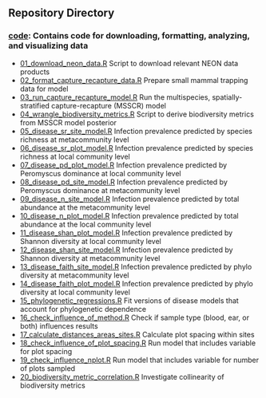 ## Repository Directory

### [code](./code): Contains code for downloading, formatting, analyzing, and visualizing data
 * [01_download_neon_data.R](01_download_neon_data.R) Script to download relevant NEON data products
 * [02_format_capture_recapture_data.R](./02_format_capture_recapture_data.R) Prepare small mammal trapping data for model
 * [03_run_capture_recapture_model.R](./03_run_capture_recapture_model.R) Run the multispecies, spatially-stratified capture-recapture (MSSCR) model
 * [04_wrangle_biodiversity_metrics.R](./04_wrangle_biodiversity_metrics.R) Script to derive biodiversity metrics from MSSCR model posterior
 * [05_disease_sr_site_model.R](./05_disease_sr_site_model.R) Infection prevalence predicted by species richness at metacommunity level
 * [06_disease_sr_plot_model.R](./06_disease_sr_plot_model.R) Infection prevalence predicted by species richness at local community level
 * [07_disease_pd_plot_model.R](./07_disease_pd_plot_model.R) Infection prevalence predicted by Peromyscus dominance at local community level
 * [08_disease_pd_site_model.R](./08_disease_pd_site_model.R) Infection prevalence predicted by Peromyscus dominance at metacommunity level
 * [09_disease_n_site_model.R](./09_disease_n_site_model.R) Infection prevalence predicted by total abundance at the metacommunity level
 * [10_disease_n_plot_model.R](./10_disease_n_plot_model.R) Infection prevalence predicted by total abundance at the local community level
 * [11_disease_shan_plot_model.R](./11_disease_shan_plot_model.R) Infection prevalence predicted by Shannon diversity at local community level
 * [12_disease_shan_site_model.R](./12_disease_shan_site_model.R) Infection prevalence predicted by Shannon diversity at metacommunity level
 * [13_disease_faith_site_model.R](./13_disease_faith_site_model.R) Infection prevalence predicted by phylo diversity at metacommunity level
 * [14_disease_faith_plot_model.R](./14_disease_faith_plot_model.R) Infection prevalence predicted by phylo diversity at local community level
 * [15_phylogenetic_regressions.R](./15_phylogenetic_regressions.R) Fit versions of disease models that account for phylogenetic dependence
 * [16_check_influence_of_method.R](./16_check_influence_of_method.R) Check if sample type (blood, ear, or both) influences results
 * [17_calculate_distances_areas_sites.R](./17_calculate_distances_areas_sites.R) Calculate plot spacing within sites
 * [18_check_influence_of_plot_spacing.R](./18_check_influence_of_plot_spacing.R) Run model that includes variable for plot spacing
 * [19_check_influence_nplot.R](./19_check_influence_nplot.R) Run model that includes variable for number of plots sampled
 * [20_biodiversity_metric_correlation.R](./20_biodiversity_metric_correlation.R) Investigate collinearity of biodiversity metrics
